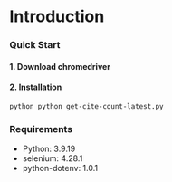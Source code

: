 # Introduction


### Quick Start

#### 1. Download chromedriver


#### 2. Installation
```
python python get-cite-count-latest.py  
```



### Requirements
- Python: 3.9.19
- selenium: 4.28.1
- python-dotenv: 1.0.1
